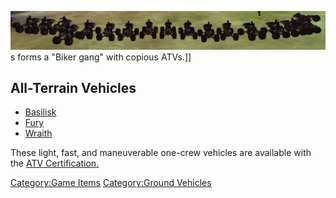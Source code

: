 ![](../images/ATV_gang.jpg "fig:ATV_gang.jpg")s forms a "Biker gang" with copious
ATVs.\]\]

## All-Terrain Vehicles

- [Basilisk](Basilisk.md)
- [Fury](Fury.md)
- [Wraith](Wraith.md)

These light, fast, and maneuverable one-crew vehicles are available with
the [ATV Certification.](<ATV_(Certification)>)

[Category:Game Items](../Category:Game_Items.md) [Category:Ground
Vehicles](../Category:Ground_Vehicles.md)
